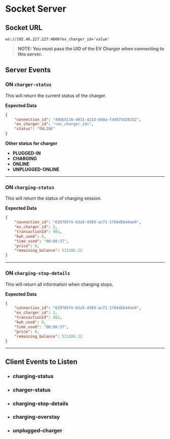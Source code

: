# Socket Server

## Socket URL

`ws://192.46.227.227:4006?ev_charger_id='value'`

> **NOTE: You must pass the UID of the EV Charger when connecting to this server.**

## Server Events

### ON `charger-status`

This will return the current status of the charger.

**Expected Data**

```json
{
	"connection_id": "49db5116-d931-421d-b68a-fdd875d20252",
	"ev_charger_id": "<ev_charger_id>",
	"status": "ONLINE"
}
```

**Other status for charger**

- **PLUGGED-IN**
- **CHARGING**
- **ONLINE**
- **UNPLUGGED-ONLINE**

---

### ON `charging-status`

This will return the status of charging session.

**Expected Data**

```json
{
	"connection_id": "629705fe-63a5-4589-ac71-1764dbb44ae9",
	"ev_charger_id": 2,
	"transactionId": 982,
	"kwh_used": 0,
	"time_used": "00:00:37",
	"price": 0,
	"remaining_balance": 513186.22
}
```

---

### ON `charging-stop-details`

This will return all information when charging stops.

**Expected Data**

```json
{
	"connection_id": "629705fe-63a5-4589-ac71-1764dbb44ae9",
	"ev_charger_id": 2,
	"transactionId": 982,
	"kwh_used": 0,
	"time_used": "00:00:37",
	"price": 0,
	"remaining_balance": 513186.22
}
```

---

## Client Events to Listen

- ### **charging-status**
- ### **charger-status**
- ### **charging-stop-details**
- ### **charging-overstay**
- ### **unplugged-charger**
